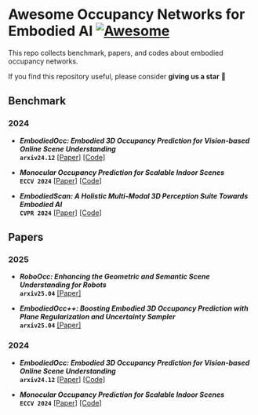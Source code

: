 # Awesome Occupancy Networks for Embodied AI  [![Awesome](https://cdn.rawgit.com/sindresorhus/awesome/d7305f38d29fed78fa85652e3a63e154dd8e8829/media/badge.svg)](https://github.com/sindresorhus/awesome)
This repo collects benchmark, papers, and codes about embodied occupancy networks.

If you find this repository useful, please consider  **giving us a star** 🌟

## Benchmark
### 2024
- _**EmbodiedOcc: Embodied 3D Occupancy Prediction for Vision-based Online Scene Understanding**_ <br>
**`arxiv24.12`** [[Paper]](https://arxiv.org/pdf/2412.04380.pdf) [[Code]](https://github.com/YkiWu/EmbodiedOcc) <br>
  
- _**Monocular Occupancy Prediction for Scalable Indoor Scenes**_ <br>
**`ECCV 2024`** [[Paper]](https://arxiv.org/pdf/2407.11730.pdf) [[Code]](https://github.com/hongxiaoy/ISO) <br>
  
- _**EmbodiedScan: A Holistic Multi-Modal 3D Perception Suite Towards Embodied AI**_ <br>
**`CVPR 2024`** [[Paper]](https://arxiv.org/pdf/2312.16170.pdf) [[Code]](https://github.com/OpenRobotLab/EmbodiedScan) <br>

## Papers
### 2025
- _**RoboOcc: Enhancing the Geometric and Semantic Scene Understanding for Robots**_ <br>
**`arxiv25.04`** [[Paper]](https://arxiv.org/pdf/2504.14604.pdf) <br>

- _**EmbodiedOcc++: Boosting Embodied 3D Occupancy Prediction with Plane Regularization and Uncertainty Sampler**_ <br>
**`arxiv25.04`** [[Paper]](https://arxiv.org/pdf/2504.09540.pdf) <br>

### 2024
- _**EmbodiedOcc: Embodied 3D Occupancy Prediction for Vision-based Online Scene Understanding**_ <br>
**`arxiv24.12`** [[Paper]](https://arxiv.org/pdf/2412.04380.pdf) [[Code]](https://github.com/YkiWu/EmbodiedOcc) <br>
  
- _**Monocular Occupancy Prediction for Scalable Indoor Scenes**_ <br>
**`ECCV 2024`** [[Paper]](https://arxiv.org/pdf/2407.11730.pdf) [[Code]](https://github.com/hongxiaoy/ISO) <br>

